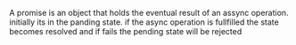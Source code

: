 A promise is an object that holds the eventual result of an assync operation. initially its in the panding state. if the async operation is fullfilled the state becomes resolved and if fails the pending state will be rejected